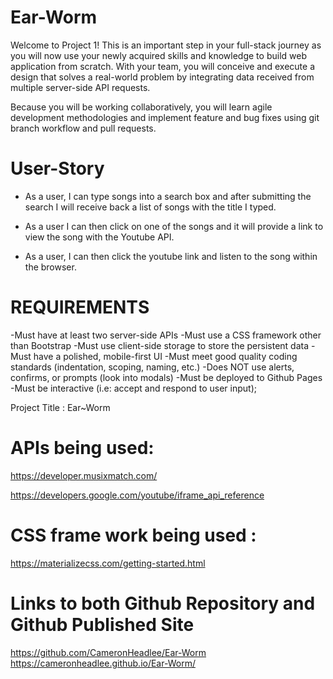 # Ear-Worm

Welcome to Project 1! This is an important step in your full-stack journey as you will now use your newly acquired skills and knowledge to build web application from scratch. With your team, you will conceive and execute a design that solves a real-world problem by integrating data received from multiple server-side API requests. 

Because you will be working collaboratively, you will learn agile development methodologies and implement feature and bug fixes using git branch workflow and pull requests.


# User-Story 
* As a user, I can type songs into a search box and after submitting the search I will receive back a list of songs with the title I typed. 

* As a user I can then click on one of the songs and it will provide a link to view the song with the Youtube API. 

* As a user, I can then click the youtube link and listen to the song within the browser. 


# REQUIREMENTS 

-Must have at least two server-side APIs
-Must use a CSS framework other than Bootstrap 
-Must use client-side storage to store the persistent data 
-Must have a polished, mobile-first UI
-Must meet good quality coding standards (indentation, scoping, naming, etc.)
-Does NOT use alerts, confirms, or prompts (look into modals)
-Must be deployed to Github Pages 
-Must be interactive (i.e: accept and respond to user input);


Project Title : Ear~Worm 

# APIs being used:
https://developer.musixmatch.com/

https://developers.google.com/youtube/iframe_api_reference


# CSS frame work being used :
https://materializecss.com/getting-started.html

# Links to both Github Repository and Github Published Site
https://github.com/CameronHeadlee/Ear-Worm
https://cameronheadlee.github.io/Ear-Worm/

